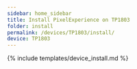 ```yaml
---
sidebar: home_sidebar
title: Install PixelExperience on TP1803
folder: install
permalink: /devices/TP1803/install/
device: TP1803
---
```

{% include templates/device_install.md %}

